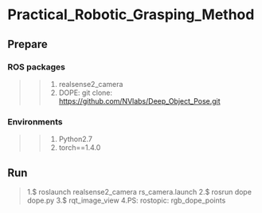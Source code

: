 # Practical_Robotic_Grasping_Method

## Prepare
### ROS packages
>> 1. realsense2_camera
>> 2. DOPE: git clone: https://github.com/NVlabs/Deep_Object_Pose.git

### Environments
>> 1. Python2.7
>> 2. torch==1.4.0

## Run
> 1.$ roslaunch realsense2_camera rs_camera.launch
> 2.$ rosrun dope dope.py
> 3.$ rqt_image_view
> 4.PS: rostopic: rgb_dope_points
